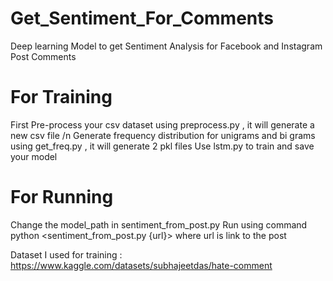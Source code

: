 # Get_Sentiment_For_Comments
Deep learning Model to get Sentiment Analysis for Facebook and Instagram Post Comments
# For Training
First Pre-process your csv dataset using preprocess.py , it will generate a new csv file /n
Generate frequency distribution for unigrams and bi grams using get_freq.py , it will generate 2 pkl files 
Use lstm.py to train and save your model 
# For Running 
Change the model_path in sentiment_from_post.py
Run using command python <sentiment_from_post.py {url}> where url is link to the post 


Dataset I used for training : https://www.kaggle.com/datasets/subhajeetdas/hate-comment

